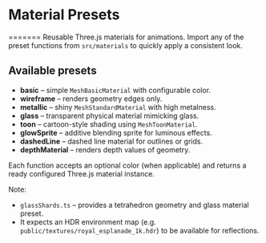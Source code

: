 # Material Presets
=======
Reusable Three.js materials for animations. Import any of the preset functions
from `src/materials` to quickly apply a consistent look.

## Available presets

- **basic** – simple `MeshBasicMaterial` with configurable color.
- **wireframe** – renders geometry edges only.
- **metallic** – shiny `MeshStandardMaterial` with high metalness.
- **glass** – transparent physical material mimicking glass.
- **toon** – cartoon-style shading using `MeshToonMaterial`.
- **glowSprite** – additive blending sprite for luminous effects.
- **dashedLine** – dashed line material for outlines or grids.
- **depthMaterial** – renders depth values of geometry.

Each function accepts an optional color (when applicable) and returns a ready
configured Three.js material instance.

Note:
- `glassShards.ts` – provides a tetrahedron geometry and glass material preset. 
- It expects an HDR environment map (e.g. `public/textures/royal_esplanade_1k.hdr`) to be available for reflections.

